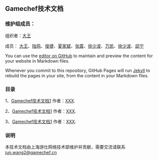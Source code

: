 ## Gamechef技术文档

### 维护组成员：

组织者：[大王](https://github.com/takalard/takalard.github.io/edit/master/README.md)

成员：
[大王](https://github.com/takalard/takalard.github.io/edit/master/README.md)、[陆鸣](https://github.com/takalard/takalard.github.io/edit/master/README.md)、[俊捷](https://github.com/takalard/takalard.github.io/edit/master/README.md)、[夏家斌](https://github.com/takalard/takalard.github.io/edit/master/README.md)、[张震](https://github.com/takalard/takalard.github.io/edit/master/README.md)、[徐少波](https://github.com/takalard/takalard.github.io/edit/master/README.md)、[万凯](https://github.com/takalard/takalard.github.io/edit/master/README.md)、[徐少波](https://github.com/takalard/takalard.github.io/edit/master/README.md)、[邱宁](https://github.com/takalard/takalard.github.io/edit/master/README.md)

You can use the [editor on GitHub](https://github.com/takalard/takalard.github.io/edit/master/README.md) to maintain and preview the content for your website in Markdown files.

Whenever you commit to this repository, GitHub Pages will run [Jekyll](https://jekyllrb.com/) to rebuild the pages in your site, from the content in your Markdown files.

### 目录

1、[Gamechef技术文档1](https://github.com/takalard/takalard.github.io/edit/master/README.md) 作者：[XXX](https://github.com/takalard/takalard.github.io/edit/master/README.md).

2、[Gamechef技术文档1](https://github.com/takalard/takalard.github.io/edit/master/README.md) 作者：[XXX](https://github.com/takalard/takalard.github.io/edit/master/README.md).

3、[Gamechef技术文档1](https://github.com/takalard/takalard.github.io/edit/master/README.md) 作者：[XXX](https://github.com/takalard/takalard.github.io/edit/master/README.md).

### 说明

本技术文档由上海游仕网络技术部维护并贡献，需要交流请联系 jun.wang2@gamechef.cn
